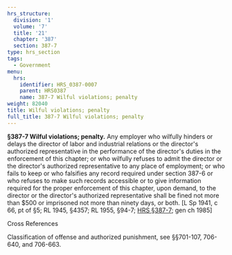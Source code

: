 ```yaml
---
hrs_structure:
  division: '1'
  volume: '7'
  title: '21'
  chapter: '387'
  section: 387-7
type: hrs_section
tags:
  - Government
menu:
  hrs:
    identifier: HRS_0387-0007
    parent: HRS0387
    name: 387-7 Wilful violations; penalty
weight: 82040
title: Wilful violations; penalty
full_title: 387-7 Wilful violations; penalty
---
```

**§387-7 Wilful violations; penalty.** Any employer who wilfully hinders or delays the director of labor and industrial relations or the director's authorized representative in the performance of the director's duties in the enforcement of this chapter; or who wilfully refuses to admit the director or the director's authorized representative to any place of employment; or who fails to keep or who falsifies any record required under section 387-6 or who refuses to make such records accessible or to give information required for the proper enforcement of this chapter, upon demand, to the director or the director's authorized representative shall be fined not more than $500 or imprisoned not more than ninety days, or both. [L Sp 1941, c 66, pt of §5; RL 1945, §4357; RL 1955, §94-7; [HRS §387-7](/title-21/chapter-387/section-387-7/); gen ch 1985]

Cross References

Classification of offense and authorized punishment, see §§701-107, 706-640, and 706-663.